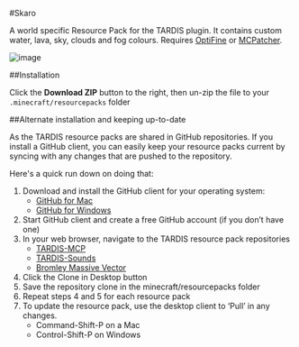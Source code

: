 #Skaro

A world specific Resource Pack for the TARDIS plugin. It contains custom water, lava, sky, clouds and fog colours. Requires [OptiFine](http://www.minecraftforum.net/forums/mapping-and-modding/minecraft-mods/1272953) or [MCPatcher](https://bitbucket.org/prupe/mcpatcher/wiki/Home).

![image](https://dl.dropboxusercontent.com/u/53758864/skaro_rp.jpg)


##Installation

Click the __Download ZIP__ button to the right, then un-zip the file to your `.minecraft/resourcepacks` folder

##Alternate installation and keeping up-to-date

As the TARDIS resource packs are shared in GitHub repositories. If you install a GitHub client, you can easily keep your resource packs current by syncing with any changes that are pushed to the repository.

Here's a quick run down on doing that:

1. Download and install the GitHub client for your operating system:
   * [GitHub for Mac](https://mac.github.com/)
   * [GitHub for Windows](https://windows.github.com/)
2. Start GitHub client and create a free GitHub account (if you don’t have one)
3. In your web browser, navigate to the TARDIS resource pack repositories
   * [TARDIS-MCP](https://github.com/eccentricdevotion/TARDIS-MCP)
   * [TARDIS-Sounds](https://github.com/eccentricdevotion/TARDIS-SoundResourcePack)
   * [Bromley Massive Vector](https://github.com/eccentricdevotion/Bromley-Massive-Vector)
4. Click the Clone in Desktop button
5. Save the repository clone in the minecraft/resourcepacks folder
6. Repeat steps 4 and 5 for each resource pack
7. To update the resource pack, use the desktop client to ‘Pull’ in any changes.
   * Command-Shift-P on a Mac
   * Control-Shift-P on Windows
